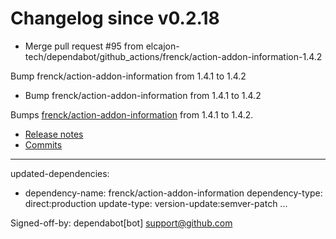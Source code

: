 # Changelog since v0.2.18
- Merge pull request #95 from elcajon-tech/dependabot/github_actions/frenck/action-addon-information-1.4.2

Bump frenck/action-addon-information from 1.4.1 to 1.4.2 
- Bump frenck/action-addon-information from 1.4.1 to 1.4.2

Bumps [frenck/action-addon-information](https://github.com/frenck/action-addon-information) from 1.4.1 to 1.4.2.
- [Release notes](https://github.com/frenck/action-addon-information/releases)
- [Commits](https://github.com/frenck/action-addon-information/compare/v1.4.1...v1.4.2)

---
updated-dependencies:
- dependency-name: frenck/action-addon-information
  dependency-type: direct:production
  update-type: version-update:semver-patch
...

Signed-off-by: dependabot[bot] <support@github.com> 
